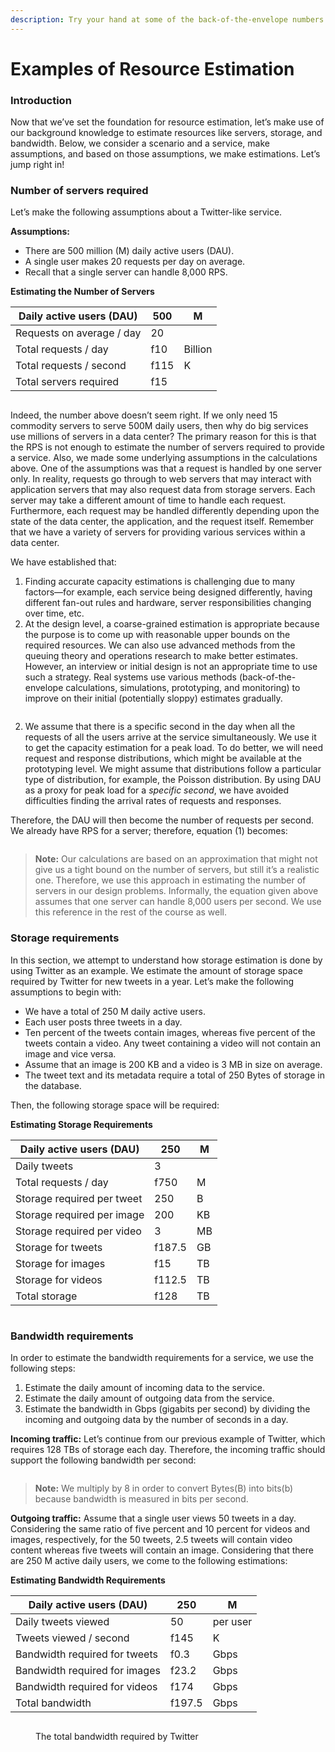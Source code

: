 ```yaml
---
description: Try your hand at some of the back-of-the-envelope numbers.
---
```


# Examples of Resource Estimation

### Introduction <a href="#introduction" id="introduction"></a>

Now that we’ve set the foundation for resource estimation, let’s make use of our background knowledge to estimate resources like servers, storage, and bandwidth. Below, we consider a scenario and a service, make assumptions, and based on those assumptions, we make estimations. Let’s jump right in!

### Number of servers required <a href="#number-of-servers-required" id="number-of-servers-required"></a>

Let’s make the following assumptions about a Twitter-like service.

**Assumptions:**

* There are 500 million (M) daily active users (DAU).
* A single user makes 20 requests per day on average.
* Recall that a single server can handle 8,000 RPS.

**Estimating the Number of Servers**

| Daily active users (DAU)  | 500  | M       |
| ------------------------- | ---- | ------- |
| Requests on average / day | 20   |         |
| Total requests / day      | f10  | Billion |
| Total requests / second   | f115 | K       |
| Total servers required    | f15  |         |

<figure><img src="https://kuweiguge.github.io/Grokking-Modern-System-Design-Interview-Gitbook/.gitbook/assets/Screenshot 2023-08-21 at 1.17.33 AM.png" alt=""><figcaption></figcaption></figure>

Indeed, the number above doesn’t seem right. If we only need 15 commodity servers to serve 500M daily users, then why do big services use millions of servers in a data center? The primary reason for this is that the RPS is not enough to estimate the number of servers required to provide a service. Also, we made some underlying assumptions in the calculations above. One of the assumptions was that a request is handled by one server only. In reality, requests go through to web servers that may interact with application servers that may also request data from storage servers. Each server may take a different amount of time to handle each request. Furthermore, each request may be handled differently depending upon the state of the data center, the application, and the request itself. Remember that we have a variety of servers for providing various services within a data center.

We have established that:

1. Finding accurate capacity estimations is challenging due to many factors—for example, each service being designed differently, having different fan-out rules and hardware, server responsibilities changing over time, etc.
2. At the design level, a coarse-grained estimation is appropriate because the purpose is to come up with reasonable upper bounds on the required resources. We can also use advanced methods from the queuing theory and operations research to make better estimates. However, an interview or initial design is not an appropriate time to use such a strategy. Real systems use various methods (back-of-the-envelope calculations, simulations, prototyping, and monitoring) to improve on their initial (potentially sloppy) estimates gradually.

<figure><img src="https://kuweiguge.github.io/Grokking-Modern-System-Design-Interview-Gitbook/.gitbook/assets/Screenshot 2023-08-21 at 1.17.59 AM.png" alt=""><figcaption></figcaption></figure>

2. We assume that there is a specific second in the day when all the requests of all the users arrive at the service simultaneously. We use it to get the capacity estimation for a peak load. To do better, we will need request and response distributions, which might be available at the prototyping level. We might assume that distributions follow a particular type of distribution, for example, the Poisson distribution. By using DAU as a proxy for peak load for a _specific second_, we have avoided difficulties finding the arrival rates of requests and responses.

Therefore, the DAU will then become the number of requests per second. We already have RPS for a server; therefore, equation (1) becomes:

<figure><img src="https://kuweiguge.github.io/Grokking-Modern-System-Design-Interview-Gitbook/.gitbook/assets/Screenshot 2023-08-21 at 1.18.31 AM.png" alt=""><figcaption></figcaption></figure>

> **Note:** Our calculations are based on an approximation that might not give us a tight bound on the number of servers, but still it’s a realistic one. Therefore, we use this approach in estimating the number of servers in our design problems. Informally, the equation given above assumes that one server can handle 8,000 users per second. We use this reference in the rest of the course as well.

### Storage requirements <a href="#storage-requirements" id="storage-requirements"></a>

In this section, we attempt to understand how storage estimation is done by using Twitter as an example. We estimate the amount of storage space required by Twitter for new tweets in a year. Let’s make the following assumptions to begin with:

* We have a total of 250 M daily active users.
* Each user posts three tweets in a day.
* Ten percent of the tweets contain images, whereas five percent of the tweets contain a video. Any tweet containing a video will not contain an image and vice versa.
* Assume that an image is 200 KB and a video is 3 MB in size on average.
* The tweet text and its metadata require a total of 250 Bytes of storage in the database.

Then, the following storage space will be required:

**Estimating Storage Requirements**

| Daily active users (DAU)   | 250    | M  |
| -------------------------- | ------ | -- |
| Daily tweets               | 3      |    |
| Total requests / day       | f750   | M  |
| Storage required per tweet | 250    | B  |
| Storage required per image | 200    | KB |
| Storage required per video | 3      | MB |
| Storage for tweets         | f187.5 | GB |
| Storage for images         | f15    | TB |
| Storage for videos         | f112.5 | TB |
| Total storage              | f128   | TB |

<figure><img src="https://kuweiguge.github.io/Grokking-Modern-System-Design-Interview-Gitbook/.gitbook/assets/Screenshot 2023-08-21 at 1.18.31 AM (1).png" alt=""><figcaption></figcaption></figure>

### Bandwidth requirements <a href="#bandwidth-requirements" id="bandwidth-requirements"></a>

In order to estimate the bandwidth requirements for a service, we use the following steps:

1. Estimate the daily amount of incoming data to the service.
2. Estimate the daily amount of outgoing data from the service.
3. Estimate the bandwidth in Gbps (gigabits per second) by dividing the incoming and outgoing data by the number of seconds in a day.

**Incoming traffic:** Let’s continue from our previous example of Twitter, which requires 128 TBs of storage each day. Therefore, the incoming traffic should support the following bandwidth per second:

<figure><img src="https://kuweiguge.github.io/Grokking-Modern-System-Design-Interview-Gitbook/.gitbook/assets/Screenshot 2023-08-21 at 1.19.59 AM.png" alt=""><figcaption></figcaption></figure>

> **Note:** We multiply by 8 in order to convert Bytes(B) into bits(b) because bandwidth is measured in bits per second.

**Outgoing traffic:** Assume that a single user views 50 tweets in a day. Considering the same ratio of five percent and 10 percent for videos and images, respectively, for the 50 tweets, 2.5 tweets will contain video content whereas five tweets will contain an image. Considering that there are 250 M active daily users, we come to the following estimations:

**Estimating Bandwidth Requirements**

| Daily active users (DAU)      | 250    | M        |
| ----------------------------- | ------ | -------- |
| Daily tweets viewed           | 50     | per user |
| Tweets viewed / second        | f145   | K        |
| Bandwidth required for tweets | f0.3   | Gbps     |
| Bandwidth required for images | f23.2  | Gbps     |
| Bandwidth required for videos | f174   | Gbps     |
| Total bandwidth               | f197.5 | Gbps     |

<figure><img src="https://kuweiguge.github.io/Grokking-Modern-System-Design-Interview-Gitbook/.gitbook/assets/Screenshot 2023-08-21 at 1.20.39 AM.png" alt=""><figcaption><p>The total bandwidth required by Twitter</p></figcaption></figure>

